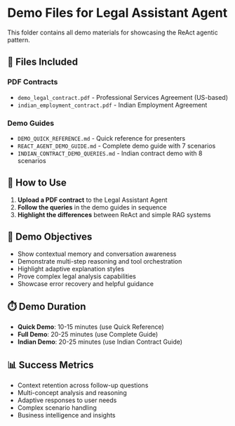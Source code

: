 # Demo Files for Legal Assistant Agent

This folder contains all demo materials for showcasing the ReAct agentic pattern.

## 📁 Files Included

### **PDF Contracts**
- `demo_legal_contract.pdf` - Professional Services Agreement (US-based)
- `indian_employment_contract.pdf` - Indian Employment Agreement

### **Demo Guides**
- `DEMO_QUICK_REFERENCE.md` - Quick reference for presenters
- `REACT_AGENT_DEMO_GUIDE.md` - Complete demo guide with 7 scenarios
- `INDIAN_CONTRACT_DEMO_QUERIES.md` - Indian contract demo with 8 scenarios

## 🚀 How to Use

1. **Upload a PDF contract** to the Legal Assistant Agent
2. **Follow the queries** in the demo guides in sequence
3. **Highlight the differences** between ReAct and simple RAG systems

## 🎯 Demo Objectives

- Show contextual memory and conversation awareness
- Demonstrate multi-step reasoning and tool orchestration
- Highlight adaptive explanation styles
- Prove complex legal analysis capabilities
- Showcase error recovery and helpful guidance

## ⏱️ Demo Duration
- **Quick Demo**: 10-15 minutes (use Quick Reference)
- **Full Demo**: 20-25 minutes (use Complete Guide)
- **Indian Demo**: 20-25 minutes (use Indian Contract Guide)

## 📊 Success Metrics
- Context retention across follow-up questions
- Multi-concept analysis and reasoning
- Adaptive responses to user needs
- Complex scenario handling
- Business intelligence and insights
